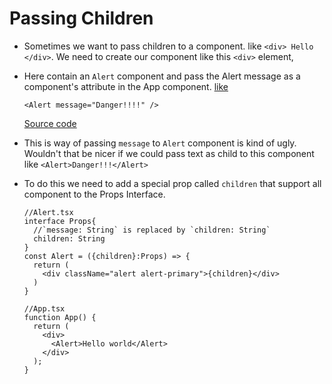 # Passing Children
- Sometimes we want to pass children to a component. like `<div> Hello </div>`. We need to create our component like this `<div>` element,
- Here contain an `Alert` component and pass the Alert message as a component's attribute in the App component. [like](https://github.com/Rumindu/codeWithMosh-react-course-part1/tree/e3325a183064499cb505d283123beda72bd05565)
  ``` tsx 
  <Alert message="Danger!!!!" />
  ```
  [Source code](https://github.com/Rumindu/codeWithMosh-react-course-part1/tree/4bec2138e69f4fe9dd498bc6aa790a96f92e3281)
- This is way of passing `message` to `Alert` component is kind of ugly. Wouldn't that be nicer if we could pass text as child to this component like `<Alert>Danger!!!</Alert>`
- To do this we need to add a special prop called `children` that support all component to the Props Interface.
  ``` tsx
  //Alert.tsx 
  interface Props{
    //`message: String` is replaced by `children: String`
    children: String
  }
  const Alert = ({children}:Props) => {
    return (
      <div className="alert alert-primary">{children}</div>
    )
  }
  ```

  ``` tsx 
  //App.tsx
  function App() {
    return (
      <div>
        <Alert>Hello world</Alert>
      </div>
    );
  }
  ```
